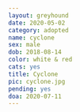 ```yaml
---
layout: greyhound
date: 2020-05-02
category: adopted
name: cyclone
sex: male
dob: 2018-08-14
color: white & red
cats: yes
title: Cyclone
pic: cyclone.jpg
pending: yes
doa: 2020-07-11
---
```


